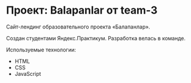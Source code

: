 # Проект: Balapanlar от team-3 

Сайт-лендинг образовательного проекта «Балапанлар».

Создан студентами Яндекс.Практикум. Разработка велась в команде.

Используемые технологии: 
- HTML 
- CSS
- JavaScript
